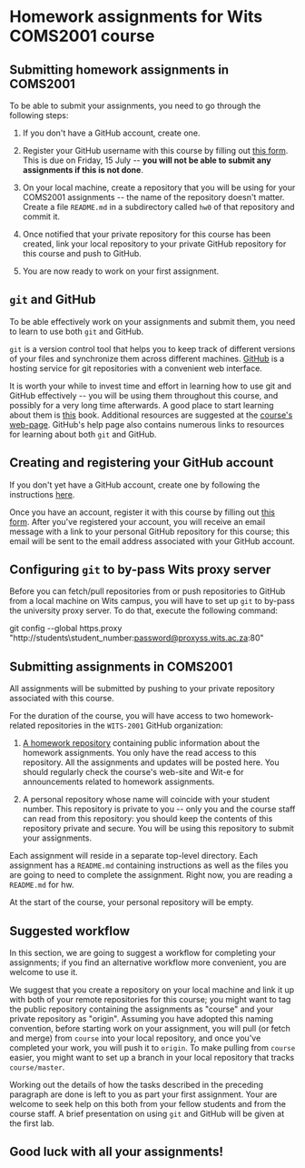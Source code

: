 # Homework assignments for Wits COMS2001 course #

## Submitting homework assignments in COMS2001 ##

To be able to submit your assignments, you need to go through the
following steps:

1. If you don't have a GitHub account, create one.

2. Register your GitHub username with this course by filling out [this
form](http://goo.gl/GB61cF).  This is due on Friday, 15 July -- **you
will not be able to submit any assignments if this is not done**.

3. On your local machine, create a repository that you will be using
for your COMS2001 assignments -- the name of the repository doesn't
matter. Create a file `README.md` in a subdirectory called `hw0` of
that repository and commit it.

4. Once notified that your private repository for this course has been
created, link your local repository to your private GitHub repository
for this course and push to GitHub.

5. You are now ready to work on your first assignment.

## `git` and GitHub

To be able effectively work on your assignments and submit them, you
need to learn to use both `git` and GitHub.

`git` is a version control tool that helps you to keep track of
different versions of your files and synchronize them across different
machines. [GitHub](https://github.com) is a hosting service for git
repositories with a convenient web interface.

It is worth your while to invest time and effort in learning how to
use git and GitHub effectively -- you will be using them throughout
this course, and possibly for a very long time afterwards. A good
place to start learning about them is
[this](http://git-scm.com/book/en/v2) book. Additional resources are
suggested at the [course's
web-page](http://www.cs.wits.ac.za/~dmitry/coms2001/).  GitHub's help
page also contains numerous links to resources for learning about both
`git` and GitHub.

## Creating and registering your GitHub account

If you don't yet have a GitHub account, create one by following the
instructions [here](https://help.github.com/articles/set-up-git/).

Once you have an account, register it with this course by filling out
[this form](http://goo.gl/GB61cF).  After you've registered your
account, you will receive an email message with a link to your
personal GitHub repository for this course; this email will be sent to
the email address associated with your GitHub account.

## Configuring `git` to by-pass Wits proxy server

Before you can fetch/pull repositories from or push repositories to
GitHub from a local machine on Wits campus, you will have to set up
`git` to by-pass the university proxy server.  To do that, execute the
following command:

git config --global https.proxy
"http://students\student_number:password@proxyss.wits.ac.za:80"

## Submitting assignments in COMS2001

All assignments will be submitted by pushing to your private
repository associated with this course.

For the duration of the course, you will have access to two
homework-related repositories in the `WITS-2001` GitHub organization:

1. [A homework repository](https://github.com/WITS-COMS2001/hw)
containing public information about the homework assignments. You only
have the read access to this repository.  All the assignments and
updates will be posted here. You should regularly check the course's
web-site and Wit-e for announcements related to homework assignments.

2. A personal repository whose name will coincide with your student
number.  This repository is private to you -- only you and the course
staff can read from this repository: you should keep the contents of
this repository private and secure.  You will be using this repository
to submit your assignments.

Each assignment will reside in a separate top-level directory. Each
assignment has a `README.md` containing instructions as well as the
files you are going to need to complete the assignment. Right now, you
are reading a `README.md` for hw.

At the start of the course, your personal repository will be empty.

## Suggested workflow

In this section, we are going to suggest a workflow for completing
your assignments; if you find an alternative workflow more convenient,
you are welcome to use it.

We suggest that you create a repository on your local machine and link
it up with both of your remote repositories for this course; you might
want to tag the public repository containing the assignments as
"course" and your private repository as "origin". Assuming you have
adopted this naming convention, before starting work on your
assignment, you will pull (or fetch and merge) from `course` into your
local repository, and once you've completed your work, you will push
it to `origin`. To make pulling from `course` easier, you might want
to set up a branch in your local repository that tracks
`course/master`.

Working out the details of how the tasks described in the preceding
paragraph are done is left to you as part your first assignment. Your
are welcome to seek help on this both from your fellow students and
from the course staff. A brief presentation on using `git` and GitHub
will be given at the first lab.

## Good luck with all your assignments! ##
